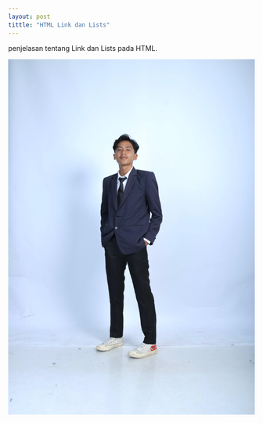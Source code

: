 ```yaml
---
layout: post
tittle: "HTML Link dan Lists"
---
```


penjelasan tentang Link dan Lists pada HTML.

![HTML Link dan Lists](/assets/images/gambar-1.png)